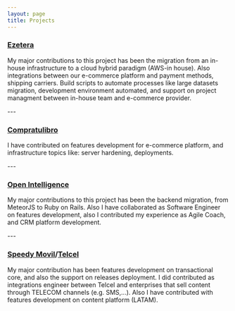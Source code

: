 ```yaml
---
layout: page
title: Projects
---
```


### [Ezetera](https://ezetera.com)
<p class="description">My major contributions to this project has been the migration from an in-house infrastructure to a cloud hybrid paradigm (AWS-in house). Also integrations between our e-commerce platform and payment methods, shipping carriers. Build scripts to automate processes like large datasets migration, development environment automated, and support on project managment between in-house team and e-commerce provider.</p>
---

### [Compratulibro](https://compratulibro.com)
<p class="description">I have contributed on features development for e-commerce platform, and infrastructure topics like: server hardening, deployments.</p>
---

### [Open Intelligence](https://opi.la)
<p class="description">My major contributions to this project has been the backend migration, from MeteorJS to Ruby on Rails. Also I have collaborated as Software Engineer on features development, also I contributed my experience as Agile Coach, and CRM platform development.</p>
---

### [Speedy Movil](http://www.speedymovil.com)/[Telcel](http://www.telcel.com)
<p class="description">My major contribution has been features development on transactional core, and also the support on releases deployment. I did contributed as integrations engineer between Telcel and enterprises that sell content through TELECOM channels (e.g. SMS,...). Also I have contributed with features development on content platform (LATAM).</p>
